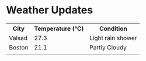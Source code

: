 # Weather Updates

<!-- WEATHER-UPDATE-START -->
<table><tr><th>City</th><th>Temperature (°C)</th><th>Condition</th></tr><tr><td>Valsad</td><td>27.3</td><td>Light rain shower</td></tr><tr><td>Boston</td><td>21.1</td><td>Partly Cloudy</td></tr><tr><td></td><td></td><td></td></tr></table>
<!-- WEATHER-UPDATE-END -->
